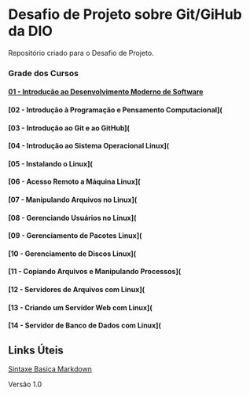 # Desafio de Projeto sobre Git/GiHub da DIO
Repositório criado para o Desafio de Projeto.

### Grade dos Cursos
#### [01 - Introdução ao Desenvolvimento Moderno de Software](https://github.com/rafacss/dio-desafio-github-primeiro-repositorio/blob/main/cursos/01%20-%20Introdu%C3%A7%C3%A3o%20ao%20Desenvolvimento%20Moderno%20de%20Software/README.md)
#### [02 - Introdução à Programação e Pensamento Computacional](
#### [03 - Introdução ao Git e ao GitHub](
#### [04 - Introdução ao Sistema Operacional Linux](
#### [05 - Instalando o Linux](
#### [06 - Acesso Remoto a Máquina Linux](
#### [07 - Manipulando Arquivos no Linux](
#### [08 - Gerenciando Usuários no Linux](
#### [09 - Gerenciamento de Pacotes Linux](
#### [10 - Gerenciamento de Discos Linux](
#### [11 - Copiando Arquivos e Manipulando Processos](
#### [12 - Servidores de Arquivos com Linux](
#### [13 - Criando um Servidor Web com Linux](
#### [14 - Servidor de Banco de Dados com Linux](

## Links Úteis
[Sintaxe Basica Markdown](https://www.markdownguide.org/basic-syntax/)

Versão 1.0
